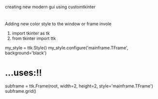# 
creating new modern gui using customtkinter

 # 
Adding new color style to the window or frame invole 

1. import tkinter as tk
2. from tkinter import ttk

my_style = ttk.Style()
my_style.configure('mainframe.TFrame', background='black')



# ...uses:!!
subframe = ttk.Frame(root, width=2, height=2, style='mainframe.TFrame')
subframe.grid()


